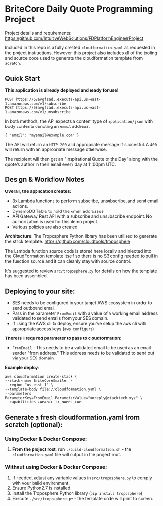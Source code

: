 # BriteCore Daily Quote Programming Project

Project details and requirements: https://github.com/IntuitiveWebSolutions/PDPlatformEngineerProject

Included in this repo is a fully created `cloudformation.yaml` as requested in the project instructions. 
However, this project also includes all of the tooling and source code used to generate the cloudformation template from scratch.

## Quick Start 
**This application is already deployed and ready for use!**
```
POST https://58avgfzad1.execute-api.us-east-1.amazonaws.com/v1/subscribe
POST https://58avgfzad1.execute-api.us-east-1.amazonaws.com/v1/unsubscribe
```
In both methods, the API expects a content type of `application/json` with body contents denoting an `email` address:
```
{ "email": "myemail@example.com" }
```
The API will return an `HTTP 200` and appropriate message if succesful. A `400` will return with an appropriate message otherwise. 

The recipient will then get an "Inspirational Quote of the Day" along with the quote's author in their email every day at 11:00pm UTC. 


## Design & Workflow Notes
**Overall, the application creates:**
- 3x Lambda functions to perform subscribe, unsubscribe, and send email actions. 
- DynamoDB Table to hold the email addresses
- API Gateway Rest API with a subscribe and unsubscribe endpoint. No authorization is used for this demo project. 
- Various policies are also created

**Architecture**:
The Troposphere Python library has been utilized to generate the stack template. https://github.com/cloudtools/troposphere

The Lambda function source code is stored here locally and injected into the CloudFormation template itself so there is no S3 config needed to pull in the function source and it can cleanly stay with source control. 

It's suggested to review `src/troposphere.py` for details on how the template has been assembled.


## Deploying to your site:
- SES needs to be configured in your target AWS ecosystem in order to send outbound email.  
- Pass in the parameter `FromEmail` with a value of a working email address validated to send emails from your SES domain. 
- If using the AWS cli to deploy, ensure you've setup the aws cli with appropriate access keys (`aws configure`)

**There is 1 required parameter to pass to cloudformation**:
- `FromEmail` - This needs to be a validated email to be used as an email sender "from address." This address needs to be validated to send out via your SES domain.

**Example deploy**:
```
aws cloudformation create-stack \
--stack-name BriteCoreEmailer \
--region "us-east-1" \
--template-body file://cloudformation.yaml \
--parameters ParameterKey=FromEmail,ParameterValue="noreply@stacktech.xyz" \
--capabilities CAPABILITY_NAMED_IAM
```


## Generate a fresh cloudformation.yaml from scratch (optional): 

### Using Docker & Docker Compose: 
1. **From the project root**, run `./build-cloudformation.sh` - the `cloudformation.yaml` file will output in the project root. 

### Without using Docker & Docker Compose:
1. If needed, adjust any variable values in `src/troposphere.py` to comply with your build environment. 
2. Ensure Python2.7 is installed 
3. Install the Troposphere Python library (`pip install troposphere`)
3. Execute `./src/troposphere.py` - the template code will print to screen. 
